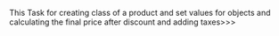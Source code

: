 This Task for creating class of a product and set values for objects and calculating the final price after discount and adding taxes>>> 
